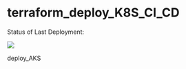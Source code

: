 # terraform_deploy_K8S_CI_CD
Status of Last Deployment:<br>

<img src="https://github.com/IgorPostavnichiy/terraform-azure-deployK8S-CI-CD/workflows/Deploy Terraform K8S Azure/badge.svg?branch=main"><br>

deploy_AKS


